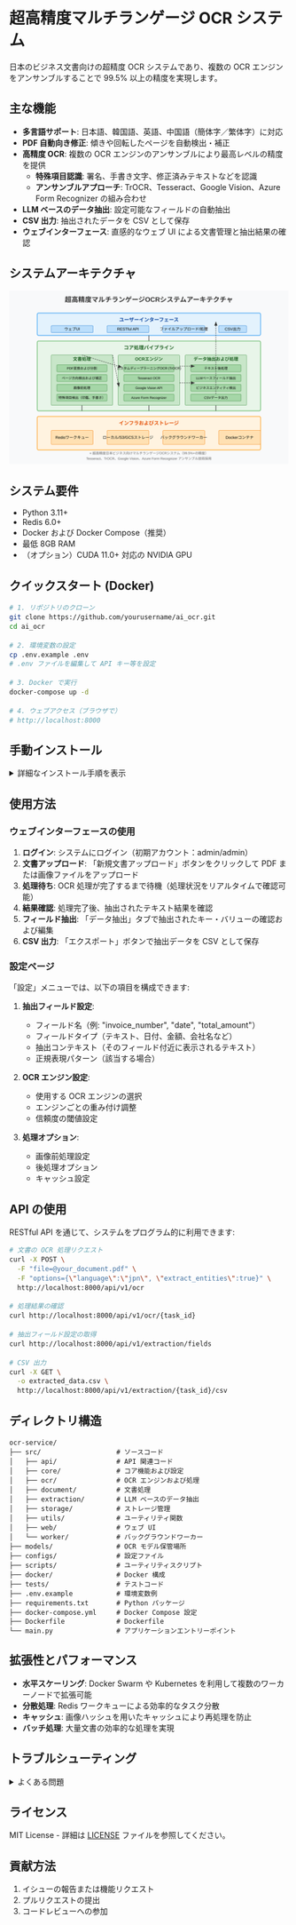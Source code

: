 

# 超高精度マルチランゲージ OCR システム

日本のビジネス文書向けの超精度 OCR システムであり、複数の OCR エンジンをアンサンブルすることで 99.5% 以上の精度を実現します。

## 主な機能

- **多言語サポート**: 日本語、韓国語、英語、中国語（簡体字／繁体字）に対応
- **PDF 自動向き修正**: 傾きや回転したページを自動検出・補正
- **高精度 OCR**: 複数の OCR エンジンのアンサンブルにより最高レベルの精度を提供
  - **特殊項目認識**: 署名、手書き文字、修正済みテキストなどを認識
  - **アンサンブルアプローチ**: TrOCR、Tesseract、Google Vision、Azure Form Recognizer の組み合わせ
- **LLM ベースのデータ抽出**: 設定可能なフィールドの自動抽出
- **CSV 出力**: 抽出されたデータを CSV として保存
- **ウェブインターフェース**: 直感的なウェブ UI による文書管理と抽出結果の確認

## システムアーキテクチャ

![システムアーキテクチャ](system_architecture.svg)

## システム要件

- Python 3.11+
- Redis 6.0+
- Docker および Docker Compose（推奨）
- 最低 8GB RAM
- （オプション）CUDA 11.0+ 対応の NVIDIA GPU

## クイックスタート (Docker)

```bash
# 1. リポジトリのクローン
git clone https://github.com/yourusername/ai_ocr.git
cd ai_ocr

# 2. 環境変数の設定
cp .env.example .env
# .env ファイルを編集して API キー等を設定

# 3. Docker で実行
docker-compose up -d

# 4. ウェブアクセス（ブラウザで）
# http://localhost:8000
```

## 手動インストール

<details>
<summary>詳細なインストール手順を表示</summary>

### 1. 事前要件

Ubuntu 20.04 LTS のインストール例:

```bash
# システムパッケージのインストール
apt-get update
apt-get install -y \
    python3 python3-pip python3-dev \
    tesseract-ocr libtesseract-dev \
    tesseract-ocr-jpn tesseract-ocr-kor tesseract-ocr-chi-sim tesseract-ocr-chi-tra \
    mecab libmecab-dev mecab-ipadic-utf8 \
    redis-server \
    build-essential

# 日本語 MeCab 辞書のインストール
git clone --depth 1 https://github.com/neologd/mecab-ipadic-neologd.git
cd mecab-ipadic-neologd
./bin/install-mecab-ipadic-neologd -n -y
cd ..
```

### 2. アプリケーションのインストール

```bash
# リポジトリのクローン
git clone https://github.com/raspverry/ai_ocr.git
cd ai_ocr

# 仮想環境の作成（オプション）
python3 -m venv venv
source venv/bin/activate

# パッケージのインストール
pip install -r requirements.txt

# 環境変数の設定
cp .env.example .env
# .env ファイルを編集して設定

# OCR モデルのダウンロード
python -m scripts.download_models
```

### 3. アプリケーションの実行

```bash
# Redis サーバーの起動（既に実行中でない場合）
redis-server &

# バックグラウンドワーカーの起動
python -m src.worker.start

# API サーバーの起動
python main.py
```

### 4. ウェブアクセス
ブラウザで `http://localhost:8000` にアクセスしてください。

</details>

## 使用方法

### ウェブインターフェースの使用

1. **ログイン**: システムにログイン（初期アカウント：admin/admin）
2. **文書アップロード**: 「新規文書アップロード」ボタンをクリックして PDF または画像ファイルをアップロード
3. **処理待ち**: OCR 処理が完了するまで待機（処理状況をリアルタイムで確認可能）
4. **結果確認**: 処理完了後、抽出されたテキスト結果を確認
5. **フィールド抽出**: 「データ抽出」タブで抽出されたキー・バリューの確認および編集
6. **CSV 出力**: 「エクスポート」ボタンで抽出データを CSV として保存

### 設定ページ

「設定」メニューでは、以下の項目を構成できます:

1. **抽出フィールド設定**:
   - フィールド名（例: "invoice_number", "date", "total_amount"）
   - フィールドタイプ（テキスト、日付、金額、会社名など）
   - 抽出コンテキスト（そのフィールド付近に表示されるテキスト）
   - 正規表現パターン（該当する場合）

2. **OCR エンジン設定**:
   - 使用する OCR エンジンの選択
   - エンジンごとの重み付け調整
   - 信頼度の閾値設定

3. **処理オプション**:
   - 画像前処理設定
   - 後処理オプション
   - キャッシュ設定

## API の使用

RESTful API を通じて、システムをプログラム的に利用できます:

```bash
# 文書の OCR 処理リクエスト
curl -X POST \
  -F "file=@your_document.pdf" \
  -F "options={\"language\":\"jpn\", \"extract_entities\":true}" \
  http://localhost:8000/api/v1/ocr

# 処理結果の確認
curl http://localhost:8000/api/v1/ocr/{task_id}

# 抽出フィールド設定の取得
curl http://localhost:8000/api/v1/extraction/fields

# CSV 出力
curl -X GET \
  -o extracted_data.csv \
  http://localhost:8000/api/v1/extraction/{task_id}/csv
```

## ディレクトリ構造

```
ocr-service/
├── src/                   # ソースコード
│   ├── api/               # API 関連コード
│   ├── core/              # コア機能および設定
│   ├── ocr/               # OCR エンジンおよび処理
│   ├── document/          # 文書処理
│   ├── extraction/        # LLM ベースのデータ抽出
│   ├── storage/           # ストレージ管理
│   ├── utils/             # ユーティリティ関数
│   ├── web/               # ウェブ UI
│   └── worker/            # バックグラウンドワーカー
├── models/                # OCR モデル保管場所
├── configs/               # 設定ファイル
├── scripts/               # ユーティリティスクリプト
├── docker/                # Docker 構成
├── tests/                 # テストコード
├── .env.example           # 環境変数例
├── requirements.txt       # Python パッケージ
├── docker-compose.yml     # Docker Compose 設定
├── Dockerfile             # Dockerfile
└── main.py                # アプリケーションエントリーポイント
```

## 拡張性とパフォーマンス

- **水平スケーリング**: Docker Swarm や Kubernetes を利用して複数のワーカーノードで拡張可能
- **分散処理**: Redis ワークキューによる効率的なタスク分散
- **キャッシュ**: 画像ハッシュを用いたキャッシュにより再処理を防止
- **バッチ処理**: 大量文書の効率的な処理を実現

## トラブルシューティング

<details>
<summary>よくある問題</summary>

### インストールの問題

- **Tesseract エラー**: `apt-get install tesseract-ocr` コマンドで再インストールを実施
- **MeCab 辞書エラー**: `mecab-ipadic-neologd` 辞書の手動インストールを確認
- **Redis 接続エラー**: Redis サーバーが起動しているか確認（`redis-cli ping` を実行）

### パフォーマンスの問題

- **メモリ不足**: `docker-compose.yml` 内のメモリ制限を増加
- **処理速度が遅い**: GPU サポートの有効化やバッチサイズの調整を検討
- **OCR 精度が低い**: 特定の文書タイプに合わせたアンサンブルの重み付け調整を実施

### 一般的なエラー

- **ファイル形式エラー**: サポートされているファイル形式（PDF, JPG, PNG）を使用
- **API キーエラー**: `.env` ファイルで Google/Azure API キーを確認
- **言語検出の失敗**: 手動で言語を指定する（`language` オプションを使用）

</details>

## ライセンス

MIT License - 詳細は [LICENSE](LICENSE) ファイルを参照してください。

## 貢献方法

1. イシューの報告または機能リクエスト
2. プルリクエストの提出
3. コードレビューへの参加
